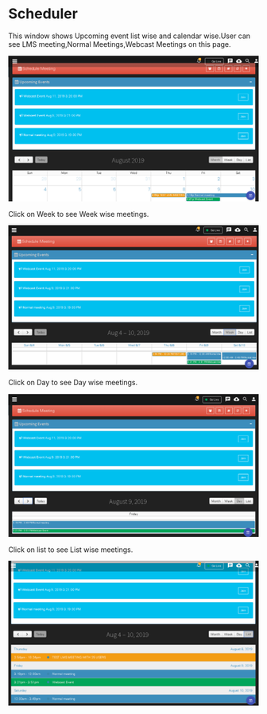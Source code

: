 # Scheduler

This window shows Upcoming event list wise and calendar wise.User can see LMS meeting,Normal Meetings,Webcast Meetings on this page.

![](../../.gitbook/assets/image%20%28211%29.png)

Click on Week to see Week wise meetings.

![](../../.gitbook/assets/image%20%2880%29.png)

Click on Day to see Day wise meetings.

![](../../.gitbook/assets/image%20%28161%29.png)

Click on list to see List wise meetings.

![](../../.gitbook/assets/image%20%28168%29.png)

